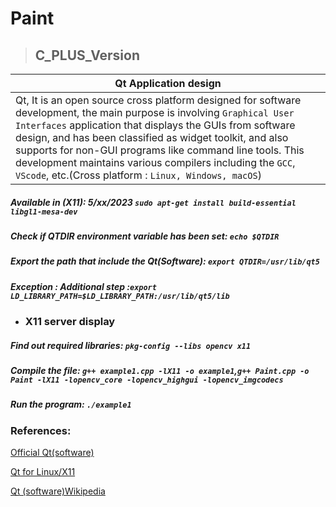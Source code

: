 # Paint

> ## C_PLUS_Version

|Qt Application design|
| --- | 
|  Qt, It is an open source cross platform designed for software development, the main purpose is involving `Graphical User Interfaces` application that displays the GUIs from software design, and has been classified as widget toolkit, and also supports for non-GUI programs like command line tools. This development maintains various compilers including the `GCC`,  `VScode`, etc.(Cross platform : `Linux, Windows, macOS`) |
##### Available in (X11): 5/xx/2023 `sudo apt-get install build-essential libgl1-mesa-dev`
##### Check if QTDIR environment variable has been set: `echo $QTDIR`
##### Export the path that include the Qt(Software): `export QTDIR=/usr/lib/qt5`
##### Exception : Additional step :`export LD_LIBRARY_PATH=$LD_LIBRARY_PATH:/usr/lib/qt5/lib`

* ### X11 server display
##### Find out required libraries: `pkg-config --libs opencv x11`
##### Compile the file: `g++ example1.cpp -lX11 -o example1`,`g++ Paint.cpp -o Paint -lX11 -lopencv_core -lopencv_highgui -lopencv_imgcodecs`
##### Run the program:  `./example1` 


### References:
[Official Qt(software)](https://wiki.qt.io/Install_Qt_5_on_Ubuntu)

[Qt for Linux/X11](https://doc.qt.io/qt-6/linux.html)

[Qt (software)Wikipedia](https://en.wikipedia.org/wiki/Qt_(software))
